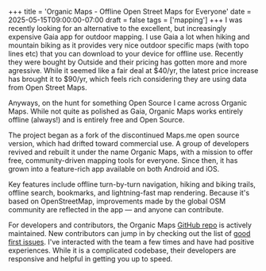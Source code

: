 +++
title = 'Organic Maps - Offline Open Street Maps for Everyone'
date = 2025-05-15T09:00:00-07:00
draft = false
tags = ['mapping']
+++
I was recently looking for an alternative to the excellent, but increasingly expensive Gaia app for outdoor mapping. I use Gaia a lot when hiking and mountain biking as it provides very nice outdoor specific maps (with topo lines etc) that you can download to your device for offline use. Recently they were bought by Outside and their pricing has gotten more and more agressive. While it seemed like a fair deal at $40/yr, the latest price increase has brought it to $90/yr, which feels rich considering they are using data from Open Street Maps.

Anyways, on the hunt for something Open Source I came across Organic Maps. While not quite as polished as Gaia, Organic Maps works entirely offline (always!) and is entirely free and Open Source.

The project began as a fork of the discontinued Maps.me open source version, which had drifted toward commercial use. A group of developers revived and rebuilt it under the name Organic Maps, with a mission to offer free, community-driven mapping tools for everyone. Since then, it has grown into a feature-rich app available on both Android and iOS.

Key features include offline turn-by-turn navigation, hiking and biking trails, offline search, bookmarks, and lightning-fast map rendering. Because it's based on OpenStreetMap, improvements made by the global OSM community are reflected in the app — and anyone can contribute.

For developers and contributors, the Organic Maps [GitHub repo](https://github.com/organicmaps/organicmaps) is actively maintained. New contributors can jump in by checking out the list of [good first issues](https://github.com/organicmaps/organicmaps/labels/Good%20first%20issue). I've interacted with the team a few times and have had positive experiences. While it is a complicated codebase, their developers are responsive and helpful in getting you up to speed.